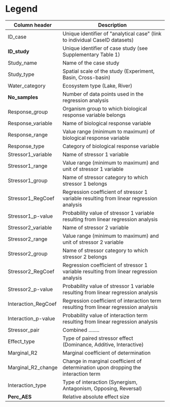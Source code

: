# Legend

Column header|Description
-------------|-----------
ID_case|Unique identifier of "analytical case" (link to individual CaseID datasets)
**ID_study**|Unique identifier of case study (see Supplementary Table 1)
Study_name|Name of the case study
Study_type|Spatial scale of the study (Experiment, Basin, Cross-basin)
Water_category|Ecosystem type (Lake, River)
**No_samples**|Number of data points used in the regression analysis
Response_group|Organism group to which biological response variable belongs
Response_variable|Name of biological response variable
Response_range|Value range (minimum to maximum) of biological response variable
Response_type|Category of biological response variable
Stressor1_variable|Name of stressor 1 variable
Stressor1_range|Value range (minimum to maximum) and unit of stressor 1 variable
Stressor1_group|Name of stressor category to which stressor 1 belongs
Stressor1_RegCoef|Regression coefficient of stressor 1 variable resulting from linear regression analysis
Stressor1_p-value|Probability value of stressor 1 variable resulting from linear regression analysis
Stressor2_variable|Name of stressor 2 variable
Stressor2_range|Value range (minimum to maximum) and unit of stressor 2 variable
Stressor2_group|Name of stressor category to which stressor 2 belongs
Stressor2_RegCoef|Regression coefficient of stressor 1 variable resulting from linear regression analysis
Stressor2_p-value|Probability value of stressor 1 variable resulting from linear regression analysis
Interaction_RegCoef|Regression coefficient of interaction term resulting from linear regression analysis
Interaction_p-value|Probability value of interaction term resulting from linear regression analysis
Stressor_pair|Combined ........
Effect_type|Type of paired stressor effect (Dominance, Additive, Interactive)
Marginal_R2|Marginal coefficient of determination
Marginal_R2_change|Change in marginal coefficient of determination upon dropping the interaction term
Interaction_type|Type of interaction (Synergism, Antagonism, Opposing, Reversal)
**Perc_AES**|Relative absolute effect size
